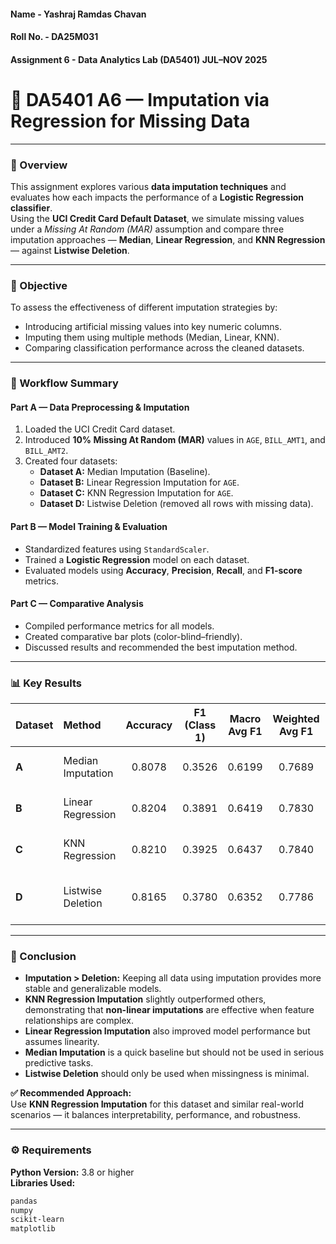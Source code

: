 #### Name - Yashraj Ramdas Chavan  
#### Roll No. - DA25M031  
#### Assignment 6 - Data Analytics Lab (DA5401) JUL–NOV 2025  

# 🧾 DA5401 A6 — Imputation via Regression for Missing Data

---

### 📘 Overview
This assignment explores various **data imputation techniques** and evaluates how each impacts the performance of a **Logistic Regression classifier**.  
Using the **UCI Credit Card Default Dataset**, we simulate missing values under a *Missing At Random (MAR)* assumption and compare three imputation approaches — **Median**, **Linear Regression**, and **KNN Regression** — against **Listwise Deletion**.

---

### 🎯 Objective
To assess the effectiveness of different imputation strategies by:
- Introducing artificial missing values into key numeric columns.  
- Imputing them using multiple methods (Median, Linear, KNN).  
- Comparing classification performance across the cleaned datasets.

---

### 🧩 Workflow Summary

#### **Part A — Data Preprocessing & Imputation**
1. Loaded the UCI Credit Card dataset.  
2. Introduced **10% Missing At Random (MAR)** values in `AGE`, `BILL_AMT1`, and `BILL_AMT2`.  
3. Created four datasets:
   - **Dataset A:** Median Imputation (Baseline).  
   - **Dataset B:** Linear Regression Imputation for `AGE`.  
   - **Dataset C:** KNN Regression Imputation for `AGE`.  
   - **Dataset D:** Listwise Deletion (removed all rows with missing data).

#### **Part B — Model Training & Evaluation**
- Standardized features using `StandardScaler`.  
- Trained a **Logistic Regression** model on each dataset.  
- Evaluated models using **Accuracy**, **Precision**, **Recall**, and **F1-score** metrics.  

#### **Part C — Comparative Analysis**
- Compiled performance metrics for all models.  
- Created comparative bar plots (color-blind–friendly).  
- Discussed results and recommended the best imputation method.

---

### 📊 Key Results

| Dataset | Method | Accuracy | F1 (Class 1) | Macro Avg F1 | Weighted Avg F1 | Observation |
|:---------|:---------|:---------:|:-------------:|:--------------:|:----------------:|:-------------|
| **A** | Median Imputation | 0.8078 | 0.3526 | 0.6199 | 0.7689 | Simplest, ignores feature relationships. |
| **B** | Linear Regression | 0.8204 | 0.3891 | 0.6419 | 0.7830 | Better — captures linear dependencies. |
| **C** | KNN Regression | 0.8210 | 0.3925 | 0.6437 | 0.7840 | Best — handles non-linear relations. |
| **D** | Listwise Deletion | 0.8165 | 0.3780 | 0.6352 | 0.7786 | Acceptable but loses data (reduced generalization). |

---

### 🧠 Conclusion
- **Imputation > Deletion:** Keeping all data using imputation provides more stable and generalizable models.  
- **KNN Regression Imputation** slightly outperformed others, demonstrating that **non-linear imputations** are effective when feature relationships are complex.  
- **Linear Regression Imputation** also improved model performance but assumes linearity.  
- **Median Imputation** is a quick baseline but should not be used in serious predictive tasks.  
- **Listwise Deletion** should only be used when missingness is minimal.

**✅ Recommended Approach:**  
Use **KNN Regression Imputation** for this dataset and similar real-world scenarios — it balances interpretability, performance, and robustness.

---

### ⚙️ Requirements
**Python Version:** 3.8 or higher  
**Libraries Used:**
```bash
pandas
numpy
scikit-learn
matplotlib
